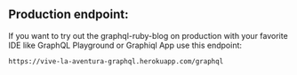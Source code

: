 ## <a name="production-endpoint"></a> Production endpoint:

If you want to try out the graphql-ruby-blog on production with your favorite IDE like GraphQL Playground or Graphiql App use this endpoint: 
```
https://vive-la-aventura-graphql.herokuapp.com/graphql
```
&nbsp;
